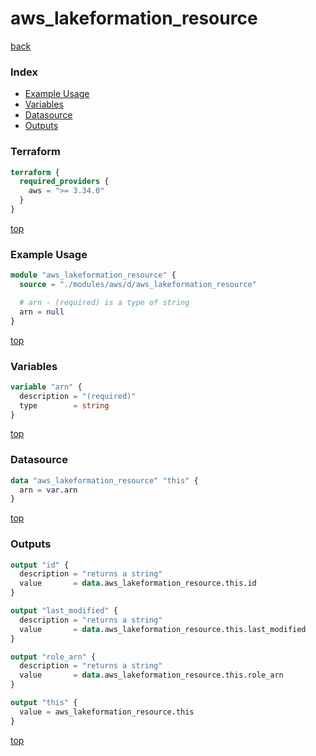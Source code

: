 # aws_lakeformation_resource

[back](../aws.md)

### Index

- [Example Usage](#example-usage)
- [Variables](#variables)
- [Datasource](#datasource)
- [Outputs](#outputs)

### Terraform

```terraform
terraform {
  required_providers {
    aws = ">= 3.34.0"
  }
}
```

[top](#index)

### Example Usage

```terraform
module "aws_lakeformation_resource" {
  source = "./modules/aws/d/aws_lakeformation_resource"

  # arn - (required) is a type of string
  arn = null
}
```

[top](#index)

### Variables

```terraform
variable "arn" {
  description = "(required)"
  type        = string
}
```

[top](#index)

### Datasource

```terraform
data "aws_lakeformation_resource" "this" {
  arn = var.arn
}
```

[top](#index)

### Outputs

```terraform
output "id" {
  description = "returns a string"
  value       = data.aws_lakeformation_resource.this.id
}

output "last_modified" {
  description = "returns a string"
  value       = data.aws_lakeformation_resource.this.last_modified
}

output "role_arn" {
  description = "returns a string"
  value       = data.aws_lakeformation_resource.this.role_arn
}

output "this" {
  value = aws_lakeformation_resource.this
}
```

[top](#index)